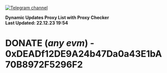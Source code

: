 [![Telegram channel](https://img.shields.io/endpoint?url=https://runkit.io/damiankrawczyk/telegram-badge/branches/master?url=https://t.me/n4z4v0d)](https://t.me/n4z4v0d) 

**Dynamic Updates Proxy List with Proxy Checker**  
**Last Updated: 22.12.23 19:54**

# DONATE (_any evm_) - 0xDEADf12DE9A24b47Da0a43E1bA70B8972F5296F2
